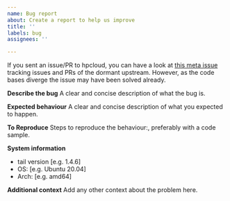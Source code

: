 ```yaml
---
name: Bug report
about: Create a report to help us improve
title: ''
labels: bug
assignees: ''

---
```


If you sent an issue/PR to hpcloud, you can have a look at
[this meta issue](https://github.com/RetroDreams/tail/issues/6) tracking issues
and PRs of the dormant upstream. However, as the code bases diverge the
issue may have been solved already.

**Describe the bug**
A clear and concise description of what the bug is.

**Expected behaviour**
A clear and concise description of what you expected to happen.

**To Reproduce**
Steps to reproduce the behaviour:, preferably with a code sample.

**System information**
 - tail version [e.g. 1.4.6]
 - OS: [e.g. Ubuntu 20.04]
- Arch: [e.g. amd64]

**Additional context**
Add any other context about the problem here.
